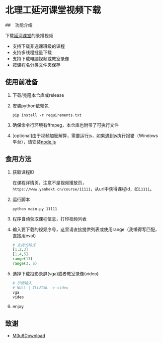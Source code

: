 # 北理工延河课堂视频下载

##　功能介绍

下载[延河课堂](https://www.yanhekt.cn/)的录播视频

- 支持下载非选课班级的课程
- 支持多线程批量下载
- 支持下载电脑视频或教室录像
- 按课程名分类文件夹保存



## 使用前准备

1. 下载/克隆本仓库或release

2. 安装python依赖包

   ```shell
   pip install -r requirements.txt
   ```

3. 确保命令行环境有ffmpeg，本仓库也附带了可执行文件

4. [optional]由于视频加密解算，需要运行js，如果遇到js执行报错（Windows平台），请安装[node.js](https://nodejs.org/en)

## 食用方法

1. 获取课程ID

   在课程详情页，注意不是视频播放页，`https://www.yanhekt.cn/course/11111`，从url中获得课程id，如`11111`。

2. 运行脚本

   ```
   python main.py 11111 
   ```

3. 程序自动获取课程信息，打印视频列表

4. 输入要下载的视频序号，这里请直接提供列表或使用range（我懒得写匹配，直接用eval）

   ```python
   # 支持的格式
   [1,2,3]
   [1,4,5]
   range(13)
   range(3, 6)
   ```

5. 选择下载投影录屏(vga)或者教室录像(video)

   ```python
   # 示例输入
   # NULL | ILLEGAL -> video
   vga
   video
   ```

6. enjoy



## 致谢

- [M3u8Download](https://github.com/anwenzen/M3u8Download)
